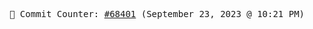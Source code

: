 <p align="center">
    <samp>
        📮 Commit Counter: <a href="https://github.com/Javascript-void0/Javascript-void0/commits/main">#68401</a> (September 23, 2023 @ 10:21 PM)
    </samp>
</p>